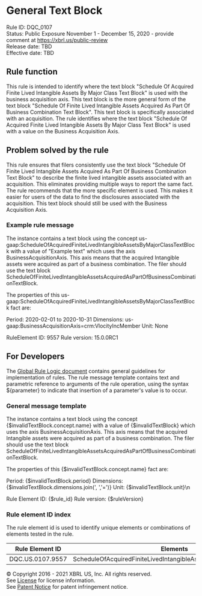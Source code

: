 # General Text Block  
Rule ID: DQC_0107  
Status: Public Exposure November 1 - December 15, 2020 - provide comment at https://xbrl.us/public-review  
Release date: TBD   
Effective date: TBD  
  
## Rule function
This rule is intended to identify where the text block "Schedule Of Acquired Finite Lived Intangible Assets By Major Class Text Block" is used with the business acquisition axis. This text block is the more general form of the text block "Schedule Of Finite Lived Intangible Assets Acquired As Part Of Business Combination Text Block". This text block is specifically associated with an acquisition.  The rule identifies where the text block "Schedule Of Acquired Finite Lived Intangible Assets By Major Class Text Block" is used with a value on the Business Acquisition Axis.

## Problem solved by the rule
This rule ensures that filers consistently use the text block "Schedule Of Finite Lived Intangible Assets Acquired As Part Of Business Combination Text Block" to describe the finite lived intangible assets associated with an acquisition. This eliminates providing multiple ways to report the same fact.  The rule recommends that the more specific element is used. This makes it easier for users of the data to find the disclosures associated with the acquisition. This text block should still be used with the Business Acquisition Axis.   

### Example rule message  
The instance contains a text block using the concept us-gaap:ScheduleOfAcquiredFiniteLivedIntangibleAssetsByMajorClassTextBlock with a value of "Example text" which uses the axis BusinessAcquisitionAxis. This axis means that the acquired Intangible assets were acquired as part of a business combination. The filer should use the text block ScheduleOfFiniteLivedIntangibleAssetsAcquiredAsPartOfBusinessCombinationTextBlock.

The properties of this us-gaap:ScheduleOfAcquiredFiniteLivedIntangibleAssetsByMajorClassTextBlock fact are:

Period: 2020-02-01 to 2020-10-31
Dimensions: us-gaap:BusinessAcquisitionAxis=crm:VlocityIncMember
Unit: None

RuleElement ID: 9557
Rule version: 15.0.0RC1 

## For Developers  
The [Global Rule Logic document](https://github.com/DataQualityCommittee/dqc_us_rules/blob/master/docs/GlobalRuleLogic.md) contains general guidelines for implementation of rules. The rule message template contains text and parametric reference to arguments of the rule operation, using the syntax ${parameter} to indicate that insertion of a parameter's value is to occur.  
  
### General message template  
The instance contains a text block using the concept {$invalidTextBlock.concept.name} with a value of {$invalidTextBlock} which uses the axis BusinessAcquisitionAxis. This axis means that the acquired Intangible assets were acquired as part of a business combination. The filer should use the text block ScheduleOfFiniteLivedIntangibleAssetsAcquiredAsPartOfBusinessCombinationTextBlock.

The properties of this {$invalidTextBlock.concept.name} fact are:

Period: {$invalidTextBlock.period}
Dimensions: {$invalidTextBlock.dimensions.join(', ','=')}
Unit: {$invalidTextBlock.unit}\n

Rule Element ID: {$rule_id}
Rule version: {$ruleVersion}
  
### Rule element ID index  
The rule element id is used to identify unique elements or combinations of elements tested in the rule.

|Rule Element ID|Elements|  
|--------|--------|  
|DQC.US.0107.9557|ScheduleOfAcquiredFiniteLivedIntangibleAssetsByMajorClassTextBlock|

  
© Copyright 2016 - 2021 XBRL US, Inc. All rights reserved.   
See [License](https://xbrl.us/dqc-license) for license information.  
See [Patent Notice](https://xbrl.us/dqc-patent) for patent infringement notice.  
